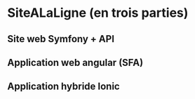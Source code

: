 # SiteALaLigne (en trois parties)

## Site web Symfony + API

## Application web angular (SFA)

## Application hybride Ionic
